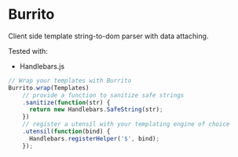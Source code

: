 Burrito
=======

Client side template string-to-dom parser with data attaching.

Tested with:

* Handlebars.js

```javascript
// Wrap your templates with Burrito
Burrito.wrap(Templates)
    // provide a function to sanitize safe strings
    .sanitize(function(str) {
      return new Handlebars.SafeString(str);
    })
    // register a utensil with your templating engine of choice
    .utensil(function(bind) {
      Handlebars.registerHelper('$', bind);
    });
```
